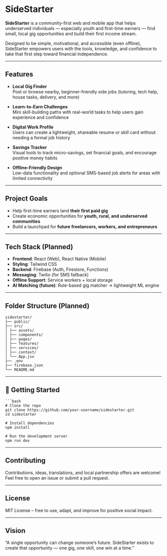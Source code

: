 # SideStarter

**SideStarter** is a community-first web and mobile app that helps underserved individuals — especially youth and first-time earners — find small, local gig opportunities and build their first income stream.

Designed to be simple, motivational, and accessible (even offline), SideStarter empowers users with the tools, knowledge, and confidence to take that first step toward financial independence.

---

## Features

- **Local Gig Finder**  
  Post or browse nearby, beginner-friendly side jobs (tutoring, tech help, house tasks, delivery, and more)

- **Learn-to-Earn Challenges**  
  Mini skill-building paths with real-world tasks to help users gain experience and confidence

- **Digital Work Profile**  
  Users can create a lightweight, shareable resume or skill card without needing a formal job history

- **Savings Tracker**  
  Visual tools to track micro-savings, set financial goals, and encourage positive money habits

- **Offline-Friendly Design**  
  Low-data functionality and optional SMS-based job alerts for areas with limited connectivity

---

## Project Goals

- Help first-time earners land **their first paid gig**
- Create economic opportunities for **youth, rural, and underserved communities**
- Build a launchpad for **future freelancers, workers, and entrepreneurs**

---

## Tech Stack (Planned)

- **Frontend**: React (Web), React Native (Mobile)  
- **Styling**: Tailwind CSS  
- **Backend**: Firebase (Auth, Firestore, Functions)  
- **Messaging**: Twilio (for SMS fallback)  
- **Offline Support**: Service workers + local storage  
- **AI Matching (future)**: Rule-based gig matcher → lightweight ML engine

---

## Folder Structure (Planned)

    sidestarter/
    ├── public/
    ├── src/
    │ ├── assets/
    │ ├── components/
    │ ├── pages/
    │ ├── features/
    │ ├── services/
    │ ├── context/
    │ └── App.jsx
    ├── .env
    ├── firebase.json
    └── README.md


---

## 🔧 Getting Started

    ```bash
    # Clone the repo
    git clone https://github.com/your-username/sidestarter.git
    cd sidestarter
    
    # Install dependencies
    npm install
    
    # Run the development server
    npm run dev
    
---
## Contributing
Contributions, ideas, translations, and local partnership offers are welcome!
Feel free to open an issue or submit a pull request.

---
## License
MIT License – free to use, adapt, and improve for positive social impact.

---
## Vision
“A single opportunity can change someone’s future. SideStarter exists to create that opportunity — one gig, one skill, one win at a time.”



